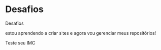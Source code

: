 # Desafios
 Desafios

estou aprendendo a criar sites e agora vou gerenciar meus repositórios!

Teste seu IMC
<link src:"https://karinasm777.github.io/Desafios/desafioMinhasRedes/TesteSeuIMC.html">